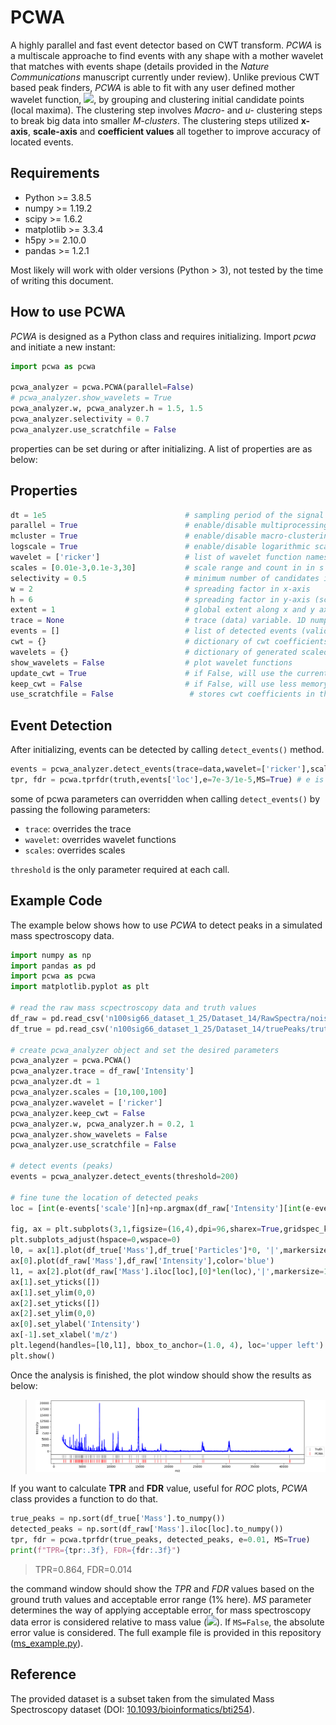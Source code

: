 # PCWA
A highly parallel and fast event detector based on CWT transform. *PCWA* is a multiscale approache to find events with any shape with a mother wavelet that matches with events shape (details provided in the *Nature Communications* manuscript currently under review). Unlike previous CWT based peak finders, *PCWA* is able to fit with any user defined mother wavelet function, <img src="https://render.githubusercontent.com/render/math?math=\psi(u,s)">, by grouping and clustering initial candidate points (local maxima). The clustering step involves *Macro-* and *u-* clustering steps to break big data into smaller *M-clusters*. The clustering steps utilized **x-axis**, **scale-axis** and **coefficient values** all together to improve accuracy of located events.


## Requirements
- Python >= 3.8.5
- numpy >= 1.19.2
- scipy >= 1.6.2
- matplotlib >= 3.3.4
- h5py >= 2.10.0
- pandas >= 1.2.1

Most likely will work with older versions (Python > 3), not tested by the time of writing this document.

## How to use PCWA
*PCWA* is designed as a Python class and requires initializing. Import *pcwa* and initiate a new instant:

```python
import pcwa as pcwa

pcwa_analyzer = pcwa.PCWA(parallel=False)
# pcwa_analyzer.show_wavelets = True
pcwa_analyzer.w, pcwa_analyzer.h = 1.5, 1.5
pcwa_analyzer.selectivity = 0.7
pcwa_analyzer.use_scratchfile = False
```
properties can be set during or after initializing. A list of properties are as below:

## Properties
```python
dt = 1e5                               # sampling period of the signal in s
parallel = True                        # enable/disable multiprocessing 
mcluster = True                        # enable/disable macro-clustering
logscale = True                        # enable/disable logarithmic scale for scale-axis
wavelet = ['ricker']                   # list of wavelet function names
scales = [0.01e-3,0.1e-3,30]           # scale range and count in in s
selectivity = 0.5                      # minimum number of candidates in a valid micro-cluster
w = 2                                  # spreading factor in x-axis
h = 6                                  # spreading factor in y-axis (scale-axis)
extent = 1                             # global extent along x and y axis, used in macro-clustering
trace = None                           # trace (data) variable. 1D numpy vector
events = []                            # list of detected events (valid after calling detect_events() function)
cwt = {}                               # dictionary of cwt coefficients
wavelets = {}                          # dictionary of generated scaled&normalized 1D wavelet arrays
show_wavelets = False                  # plot wavelet functions
update_cwt = True                      # if False, will use the current cwt coefficients to detect events to save time tuning threshold parameters
keep_cwt = False                       # if False, will use less memory by running conv() and local_maxima() at the same time. Otherwise will generate entire CWT coefficient before looking for local maxima (conventional method)
use_scratchfile = False                 # stores cwt coefficients in the scarach file (hdf5 formatted) file
```

## Event Detection
After initializing, events can be detected by calling `detect_events()` method.

```python
events = pcwa_analyzer.detect_events(trace=data,wavelet=['ricker'],scales=[0.1e-3,1.0e-3,50],threshold=3)
tpr, fdr = pcwa.tprfdr(truth,events['loc'],e=7e-3/1e-5,MS=True) # e is the tolerance of error for event location, here 7ms/0.01ms (in data points), 0.01ms is the bin size
```
some of pcwa parameters can overridden when calling `detect_events()` by passing the following parameters:
- `trace`:        overrides the trace
- `wavelet`:      overrides wavelet functions
- `scales`:       overrides scales

`threshold` is the only parameter required at each call.


## Example Code
The example below shows how to use *PCWA* to detect peaks in a simulated mass spectroscopy data. 

```python
import numpy as np
import pandas as pd
import pcwa as pcwa
import matplotlib.pyplot as plt

# read the raw mass scpectroscopy data and truth values
df_raw = pd.read_csv('n100sig66_dataset_1_25/Dataset_14/RawSpectra/noisy22.txt',sep=' ')
df_true = pd.read_csv('n100sig66_dataset_1_25/Dataset_14/truePeaks/truth22.txt',sep=' ')

# create pcwa_analyzer object and set the desired parameters
pcwa_analyzer = pcwa.PCWA()
pcwa_analyzer.trace = df_raw['Intensity']
pcwa_analyzer.dt = 1
pcwa_analyzer.scales = [10,100,100]
pcwa_analyzer.wavelet = ['ricker']
pcwa_analyzer.keep_cwt = False
pcwa_analyzer.w, pcwa_analyzer.h = 0.2, 1
pcwa_analyzer.show_wavelets = False
pcwa_analyzer.use_scratchfile = False

# detect events (peaks)
events = pcwa_analyzer.detect_events(threshold=200)

# fine tune the location of detected peaks
loc = [int(e-events['scale'][n]+np.argmax(df_raw['Intensity'][int(e-events['scale'][n]):int(e+events['scale'][n])])) for n,e in enumerate(events['loc'])]

fig, ax = plt.subplots(3,1,figsize=(16,4),dpi=96,sharex=True,gridspec_kw={'height_ratios': [12,1,1]})
plt.subplots_adjust(hspace=0,wspace=0)
l0, = ax[1].plot(df_true['Mass'],df_true['Particles']*0, '|',markersize=10,color='gray',label='Truth')
ax[0].plot(df_raw['Mass'],df_raw['Intensity'],color='blue')
l1, = ax[2].plot(df_raw['Mass'].iloc[loc],[0]*len(loc),'|',markersize=10,color='red',label='PCWA')
ax[1].set_yticks([])
ax[1].set_ylim(0,0)
ax[2].set_yticks([])
ax[2].set_ylim(0,0)
ax[0].set_ylabel('Intensity')
ax[-1].set_xlabel('m/z')
plt.legend(handles=[l0,l1], bbox_to_anchor=(1.0, 4), loc='upper left')
plt.show()
```

Once the analysis is finished, the plot window should show the results as below:
>![example_0](images/example_0_output.png)

If you want to calculate **TPR** and **FDR** value, useful for *ROC* plots, *PCWA* class provides a function to do that.
```python
true_peaks = np.sort(df_true['Mass'].to_numpy())
detected_peaks = np.sort(df_raw['Mass'].iloc[loc].to_numpy())
tpr, fdr = pcwa.tprfdr(true_peaks, detected_peaks, e=0.01, MS=True)
print(f"TPR={tpr:.3f}, FDR={fdr:.3f}")
```
> TPR=0.864, FDR=0.014

the command window should show the *TPR* and *FDR* values based on the ground truth values and acceptable error range (1% here). *MS* parameter determines the way of applying acceptable error, for mass spectroscopy data error is considered relative to mass value (<img src="https://render.githubusercontent.com/render/math?math=e \times Mass">). If `MS=False`, the absolute error value is considered.
The full example file is provided in this repository ([ms_example.py](https://github.com/vganjali/PCWA/blob/main/ms_example.py)).

## Reference
The provided dataset is a subset taken from the simulated Mass Spectroscopy dataset (DOI: [10.1093/bioinformatics/bti254](https://doi.org/10.1093/bioinformatics/bti254)).
